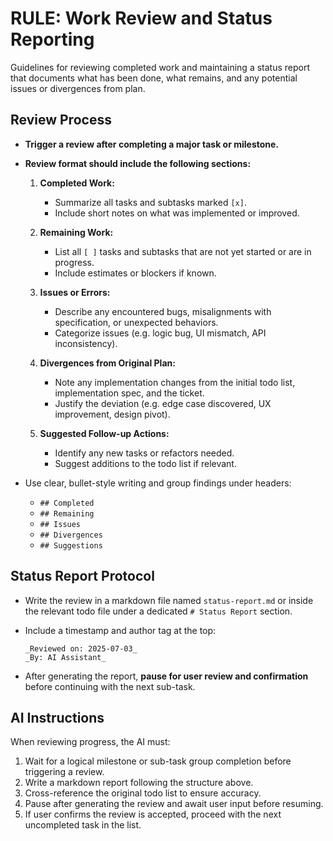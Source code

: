# RULE: Work Review and Status Reporting


Guidelines for reviewing completed work and maintaining a status report that documents what has been done, what remains, and any potential issues or divergences from plan.

## Review Process

* **Trigger a review after completing a major task or milestone.**

* **Review format should include the following sections:**

  1. **Completed Work:**

     * Summarize all tasks and subtasks marked `[x]`.
     * Include short notes on what was implemented or improved.
  2. **Remaining Work:**

     * List all `[ ]` tasks and subtasks that are not yet started or are in progress.
     * Include estimates or blockers if known.
  3. **Issues or Errors:**

     * Describe any encountered bugs, misalignments with specification, or unexpected behaviors.
     * Categorize issues (e.g. logic bug, UI mismatch, API inconsistency).
  4. **Divergences from Original Plan:**

     * Note any implementation changes from the initial todo list, implementation spec, and the ticket.
     * Justify the deviation (e.g. edge case discovered, UX improvement, design pivot).
  5. **Suggested Follow-up Actions:**

     * Identify any new tasks or refactors needed.
     * Suggest additions to the todo list if relevant.

* Use clear, bullet-style writing and group findings under headers:

  * `## Completed`
  * `## Remaining`
  * `## Issues`
  * `## Divergences`
  * `## Suggestions`

## Status Report Protocol

* Write the review in a markdown file named `status-report.md` or inside the relevant todo file under a dedicated `# Status Report` section.
* Include a timestamp and author tag at the top:

  ```
  _Reviewed on: 2025-07-03_  
  _By: AI Assistant_
  ```
* After generating the report, **pause for user review and confirmation** before continuing with the next sub-task.

## AI Instructions

When reviewing progress, the AI must:

1. Wait for a logical milestone or sub-task group completion before triggering a review.
2. Write a markdown report following the structure above.
3. Cross-reference the original todo list to ensure accuracy.
4. Pause after generating the review and await user input before resuming.
5. If user confirms the review is accepted, proceed with the next uncompleted task in the list.
